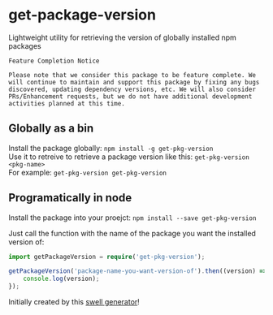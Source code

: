 # get-package-version  
Lightweight utility for retrieving the version of globally installed npm packages

```
Feature Completion Notice

Please note that we consider this package to be feature complete. We will continue to maintain and support this package by fixing any bugs discovered, updating dependency versions, etc. We will also consider PRs/Enhancement requests, but we do not have additional development activities planned at this time.
```

## Globally as a bin  
Install the package globally: `npm install -g get-pkg-version`  
Use it to retreive to retrieve a package version like this: `get-pkg-version <pkg-name>`  
For example: `get-pkg-version get-pkg-version`

## Programatically in node  
Install the package into your proejct: `npm install --save get-pkg-version`  

Just call the function with the name of the package you want the installed version of:
```typescript
import getPackageVersion = require('get-pkg-version');

getPackageVersion('package-name-you-want-version-of').then((version) => {
    console.log(version);
});
```  

Initially created by this [swell generator][parent-generator-url]!

[parent-generator-url]: https://github.com/swellaby/generator-swell